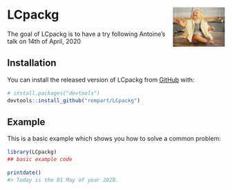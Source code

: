 
<!-- README.md is generated from README.Rmd. Please edit that file -->

# LCpackg <img src='man/figures/logo.png' align="right" height="90.5" />

<!-- badges: start -->

<!-- badges: end -->

The goal of LCpackg is to have a try following Antoine’s talk on 14th of
April, 2020

## Installation

You can install the released version of LCpackg from
[GitHub](https://github.com/) with:

``` r
# install.packages("devtools")
devtools::install_github("rempart/LCpackg")
```

## Example

This is a basic example which shows you how to solve a common problem:

``` r
library(LCpackg)
## basic example code
```

``` r
printdate()
#> Today is the 01 May of year 2020.
```
